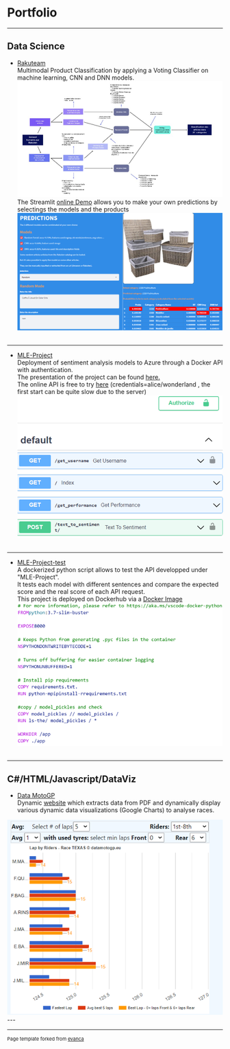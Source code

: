 # Portfolio

---

## Data Science

- [Rakuteam](https://github.com/damienld/Rakuteam) <br>
Multimodal Product Classification by applying a Voting Classifier on machine learning, CNN and DNN models.<br>
<img src="https://github.com/damienld/Rakuteam/blob/main/Pictures/presentation/voting.jpeg?raw=true"/>![]()<br>
The Streamlit [online Demo](https://share.streamlit.io/damienld/rakuteam/main/Streamlit_rakuten/demo_rakuten.py ) allows you to make your own predictions by selectings the models and the products
<img src="images/Rakuteam.png?raw=true"/><br><br>
---
- [MLE-Project](https://github.com/damienld/MLE-Project)<br>
Deployment of sentiment analysis models to Azure through a Docker API with authentication.<br>
The presentation of the project can be found [here.](https://github.com/damienld/MLE-Project/blob/main/Documentation%20MLE%20projet_EN.pdf)<br>
The online API is free to try [here](https://disneyreviews.azurewebsites.net/docs#/) (credentials=alice/wonderland , the first start can be quite slow due to the server) 
<img src="images/mleproject.png?raw=true"/><br><br>
---
- [MLE-Project-test](https://github.com/damienld/MLE-Project_test)<br>
A dockerized python script allows to test the API developped under "MLE-Project".<br>
It tests each model with different sentences and compare the expected score and the real score of each API request.<br>
This project is deployed on Dockerhub via a [Docker Image](https://hub.docker.com/repository/docker/dami1ld/mleprojecttest)
<img src="images/mleprojecttest.png?raw=true"/><br><br>
---

## C#/HTML/Javascript/DataViz

- [Data MotoGP](https://github.com/damienld/MotoGP)<br>
Dynamic [website](https://datamotogp.azurewebsites.net/GpResults/Index/81) which extracts data from PDF and dynamically display various dynamic data visualizations (Google Charts) to analyse races.
<img src="images/datamotogp.png?raw=true"/>
---




---
<p style="font-size:11px">Page template forked from <a href="https://github.com/evanca/quick-portfolio">evanca</a></p>
<!-- Remove above link if you don't want to attibute -->
